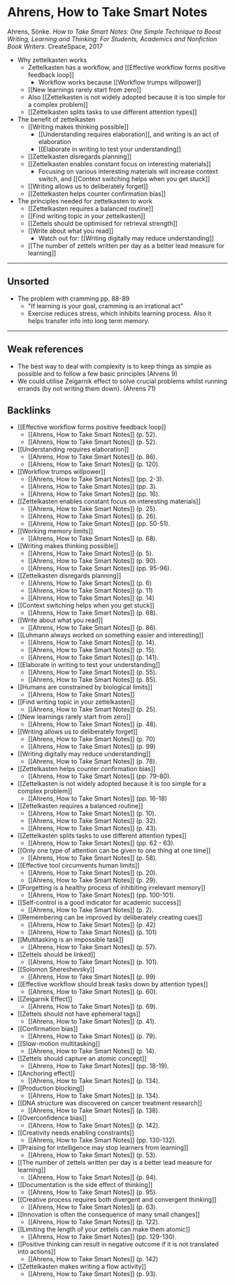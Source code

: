 # Ahrens, How to Take Smart Notes
Ahrens, Sönke. *How to Take Smart Notes: One Simple Technique to Boost Writing, Learning and Thinking: For Students, Academics and Nonfiction Book Writers*. CreateSpace, 2017

- Why zettelkasten works
	- Zettelkasten has a workflow, and [[Effective workflow forms positive feedback loop]]
		- Workflow works because [[Workflow trumps willpower]]
	- [[New learnings rarely start from zero]]
	- Also [[Zettelkasten is not widely adopted because it is too simple for a complex problem]]
	- [[Zettelkasten splits tasks to use different attention types]]
- The benefit of zettelkasten
	- [[Writing makes thinking possible]]
		- [[Understanding requires elaboration]], and writing is an act of elaboration
		- [[Elaborate in writing to test your understanding]]
	- [[Zettelkasten disregards planning]]
	- [[Zettelkasten enables constant focus on interesting materials]]
		- Focusing on various interesting materials will increase context switch, and [[Context switching helps when you get stuck]] 
	- [[Writing allows us to deliberately forget]]
	- [[Zettelkasten helps counter confirmation bias]]
- The principles needed for zettelkasten to work
	- [[Zettelkasten requires a balanced routine]]
	- [[Find writing topic in your zettelkasten]]
	- [[Zettels should be optimised for retrieval strength]]
	- [[Write about what you read]]
		- 	Watch out for: [[Writing digitally may reduce understanding]]
	- [[The number of zettels written per day as a better lead measure for learning]]

---
## Unsorted
- The problem with cramming pp. 88-89
	- "If learning is your goal, cramming is an irrational act"
	- Exercise reduces stress, which inhibits learning process. Also it helps transfer info into long term memory.

---
## Weak references
- The best way to deal with complexity is to keep things as simple as possible and to follow a few basic principles (Ahrens 9)
- We could utilise Zeigarnik effect to solve crucial problems whilst running errands (by not writing them down). (Ahrens 71)

## Backlinks
* [[Effective workflow forms positive feedback loop]]
	* [[Ahrens, How to Take Smart Notes]] (p. 52).
	* [[Ahrens, How to Take Smart Notes]] (p. 52).
* [[Understanding requires elaboration]]
	* [[Ahrens, How to Take Smart Notes]] (p. 86).
	* [[Ahrens, How to Take Smart Notes]] (p. 120).
* [[Workflow trumps willpower]]
	* [[Ahrens, How to Take Smart Notes]] (pp. 2-3).
	* [[Ahrens, How to Take Smart Notes]] (pp. 3).
	* [[Ahrens, How to Take Smart Notes]] (pp. 16).
* [[Zettelkasten enables constant focus on interesting materials]]
	* [[Ahrens, How to Take Smart Notes]] (p. 25).
	* [[Ahrens, How to Take Smart Notes]] (p. 26).
	* [[Ahrens, How to Take Smart Notes]] (pp. 50-51).
* [[Working memory limits]]
	* [[Ahrens, How to Take Smart Notes]] (p. 68).
* [[Writing makes thinking possible]]
	* [[Ahrens, How to Take Smart Notes]] (p. 5).
	* [[Ahrens, How to Take Smart Notes]] (p. 90).
	* [[Ahrens, How to Take Smart Notes]] (pp. 95-96).
* [[Zettelkasten disregards planning]]
	* [[Ahrens, How to Take Smart Notes]] (p. 6)
	* [[Ahrens, How to Take Smart Notes]] (p. 11)
	* [[Ahrens, How to Take Smart Notes]] (p. 14)
* [[Context switching helps when you get stuck]]
	* [[Ahrens, How to Take Smart Notes]] (p. 68).
* [[Write about what you read]]
	* [[Ahrens, How to Take Smart Notes]] (p. 86).
* [[Luhmann always worked on something easier and interesting]]
	* [[Ahrens, How to Take Smart Notes]] (p. 14).
	* [[Ahrens, How to Take Smart Notes]] (p. 15).
	* [[Ahrens, How to Take Smart Notes]] (p. 141).
* [[Elaborate in writing to test your understanding]]
	* [[Ahrens, How to Take Smart Notes]] (p. 55).
	* [[Ahrens, How to Take Smart Notes]] (p. 85).
* [[Humans are constrained by biological limits]]
	* [[Ahrens, How to Take Smart Notes]]
* [[Find writing topic in your zettelkasten]]
	* [[Ahrens, How to Take Smart Notes]] (p. 25).
* [[New learnings rarely start from zero]]
	* [[Ahrens, How to Take Smart Notes]] (p. 48).
* [[Writing allows us to deliberately forget]]
	* [[Ahrens, How to Take Smart Notes]] (p. 70)
	* [[Ahrens, How to Take Smart Notes]] (p. 99)
* [[Writing digitally may reduce understanding]]
	* [[Ahrens, How to Take Smart Notes]] (p. 78).
* [[Zettelkasten helps counter confirmation bias]]
	* [[Ahrens, How to Take Smart Notes]] (pp. 79-80).
* [[Zettelkasten is not widely adopted because it is too simple for a complex problem]]
	* [[Ahrens, How to Take Smart Notes]] (pp. 16-18)
* [[Zettelkasten requires a balanced routine]]
	* [[Ahrens, How to Take Smart Notes]] (p. 10).
	* [[Ahrens, How to Take Smart Notes]] (p. 32).
	* [[Ahrens, How to Take Smart Notes]] (p. 43).
* [[Zettelkasten splits tasks to use different attention types]]
	* [[Ahrens, How to Take Smart Notes]] (pp. 62 - 63).
* [[Only one type of attention can be given to one thing at one time]]
	* [[Ahrens, How to Take Smart Notes]] (p. 58).
* [[Effective tool circumvents human limits]]
	* [[Ahrens, How to Take Smart Notes]] (p. 20).
	* [[Ahrens, How to Take Smart Notes]] (p. 29).
* [[Forgetting is a healthy process of inhibiting irrelevant memory]]
	* [[Ahrens, How to Take Smart Notes]] (pp. 100-101).
* [[Self-control is a good indicator for academic success]]
	* [[Ahrens, How to Take Smart Notes]] (p. 2).
* [[Remembering can be improved by deliberately creating cues]]
	* [[Ahrens, How to Take Smart Notes]] (p. 42)
	* [[Ahrens, How to Take Smart Notes]] (p. 101)
* [[Multitasking is an impossible task]]
	* [[Ahrens, How to Take Smart Notes]] (p. 57).
* [[Zettels should be linked]]
	* [[Ahrens, How to Take Smart Notes]] (p. 101).
* [[Solomon Shereshevsky]]
	* [[Ahrens, How to Take Smart Notes]] (p. 99)
* [[Effective workflow should break tasks down by attention types]]
	* [[Ahrens, How to Take Smart Notes]] (p. 60).
* [[Zeigarnik Effect]]
	* [[Ahrens, How to Take Smart Notes]] (p. 69).
* [[Zettels should not have ephemeral tags]]
	* [[Ahrens, How to Take Smart Notes]] (p. 41).
* [[Confirmation bias]]
	* [[Ahrens, How to Take Smart Notes]] (p. 79).
* [[Slow-motion multitasking]]
	* [[Ahrens, How to Take Smart Notes]] (p. 14).
* [[Zettels should capture an atomic concept]]
	* [[Ahrens, How to Take Smart Notes]] (pp. 18-19).
* [[Anchoring effect]]
	* [[Ahrens, How to Take Smart Notes]]  (p. 134).
* [[Production blocking]]
	* [[Ahrens, How to Take Smart Notes]] (p. 134).
* [[DNA structure was discovered on cancer treatment research]]
	* [[Ahrens, How to Take Smart Notes]] (p. 138).
* [[Overconfidence bias]]
	* [[Ahrens, How to Take Smart Notes]] (p. 142).
* [[Creativity needs enabling constraints]]
	* [[Ahrens, How to Take Smart Notes]] (pp. 130-132).
* [[Praising for intelligence may stop learners from learning]]
	* [[Ahrens, How to Take Smart Notes]] (p. 53).
* [[The number of zettels written per day is a better lead measure for learning]]
	* [[Ahrens, How to Take Smart Notes]] (p. 94).
* [[Documentation is the side effect of thinking]]
	* [[Ahrens, How to Take Smart Notes]] (p. 95).
* [[Creative process requires both divergent and convergent thinking]]
	* [[Ahrens, How to Take Smart Notes]] (p. 63).
* [[Innovation is often the consequence of many small changes]]
	* [[Ahrens, How to Take Smart Notes]] (p. 122).
* [[Limiting the length of your zettels can make them atomic]]
	* [[Ahrens, How to Take Smart Notes]] (pp. 129-130).
* [[Positive thinking can result in negative outcome if it is not translated into actions]]
	* [[Ahrens, How to Take Smart Notes]] (p. 142)
* [[Zettelkasten makes writing a flow activity]]
	* [[Ahrens, How to Take Smart Notes]] (p. 93).

<!-- #evergreen #literature -->

<!-- {BearID:B72954BD-125C-4A91-A0A2-45BE3D12F0C9-88256-0001A873B7780B19} -->
